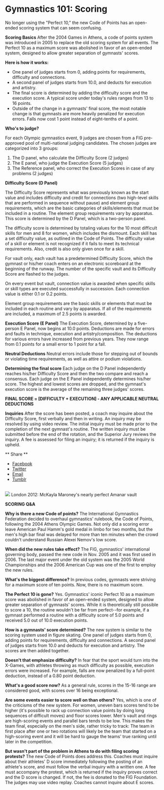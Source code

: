 Gymnastics 101: Scoring
=======================

No longer using the "Perfect 10," the new Code of Points has an open-ended scoring system that can seem confusing.

**Scoring Basics**
After the 2004 Games in Athens, a code of points system was introduced in 2005 to replace the old scoring system for all events. The Perfect 10 as a maximum score was abolished in favor of an open-ended system, designed to allow greater separation of gymnasts' scores.

**Here is how it works:**

-   One panel of judges starts from 0, adding points for requirements, difficulty and connections.
-   A second panel of judges starts from 10.0, and deducts for execution and artistry.
-   The final score is determined by adding the difficulty score and the execution score. A typical score under today's rules ranges from 13 to 16 points.
-   Outside of the change in a gymnasts' final score, the most notable change is that gymnasts are more heavily penalized for execution errors. Falls now cost 1 point instead of eight-tenths of a point.

**Who's to judge?**

For each Olympic gymnastics event, 9 judges are chosen from a FIG pre-approved pool of multi-national judging candidates. The chosen judges are categorized into 3 groups:

1.  The D panel, who calculate the Difficulty Score (2 judges)
2.  The E panel, who judge the Execution Score (5 judges)
3.  The Reference panel, who correct the Execution Scores in case of any problems (2 judges)

**Difficulty Score (D Panel)**

The Difficulty Score represents what was previously known as the start value and includes difficulty and credit for connections (two high-level skills that are performed in sequence without pause) and element group requirements, which are the basic categories of skills/elements that must be included in a routine. The element group requirements vary by apparatus. This score is determined by the D Panel, which is a two-person panel.

The difficulty score is determined by totaling values for the 10 most difficult skills for men and 8 for women, which includes the dismount. Each skill has a set difficulty value, as outlined in the Code of Points. The difficulty value of a skill or element is not recognized if it fails to meet its technical requirements. Also, credit is also only given once for a skill.

For vault only, each vault has a predetermined Difficulty Score, which the gymnast or his/her coach enters on an electronic scoreboard at the beginning of the runway. The number of the specific vault and its Difficulty Score are flashed to the judges.

On every event but vault, connection value is awarded when specific skills or skill types are executed successfully in succession. Each connection value is either 0.1 or 0.2 points.

Element group requirements are the basic skills or elements that must be included in each routine and vary by apparatus. If all of the requirements are included, a maximum of 2.5 points is awarded.

**Execution Score (E Panel)**
The Execution Score, determined by a five-person E Panel, now begins at 10.0 points. Deductions are made for errors and faults in technique, execution and artistry/composition. The deductions for various errors have increased from previous years. They now range from 0.1 points for a small error to 1 point for a fall.

**Neutral Deductions**
Neutral errors include those for stepping out of bounds or violating time requirements, as well as attire or podium violations.

**Determining the final score**
Each judge on the D Panel independently reaches his/her Difficulty Score and then the two compare and reach a consensus. Each judge on the E Panel independently determines his/her score. The highest and lowest scores are dropped, and the gymnast's execution score is the average of the remaining three judges' scores.

**FINAL SCORE = \[DIFFICULTY + EXECUTION\] - ANY APPLICABLE NEUTRAL DEDUCTIONS**

****Inquiries****
After the score has been posted, a coach may inquire about the Difficulty Score, first verbally and then in writing. An inquiry may be resolved by using video review. The initial inquiry must be made prior to the completion of the next gymnast's routine. The written inquiry must be submitted before the end of the rotation, and the Superior Jury reviews the inquiry. A fee is assessed for filing an inquiry; it is returned if the inquiry is upheld.

<span class="social-links--title"> ** <span class="social-links--title-text"> Share </span> ** </span>
-   [<span class="icon-facebook" title="Facebook"> </span> <span class="element-invisible"> Facebook </span>](#)
-   [<span class="icon-twitter" title="Twitter"> </span> <span class="element-invisible"> Twitter </span>](#)
-   [<span class="icon-email" title="Email"> </span> <span class="element-invisible"> Email </span>](mailto:?subject=Gymnastics%20101%3A%20Scoring&body=http%3A//www.nbcolympics.com/news/gymnastics-101-scoring)
-   [<span class="icon-tumblr" title="Tumblr"> </span> <span class="element-invisible"> Tumblr </span>](#)

<a href="/video/gymnastics-london-highlight-mckayla-maroneys-perfect-vault" class="inline-card--video-link video-popup"><br />
</a>
<img src="/sites/default/files/field_image/09June2016/oly_2012_731galt5310_1280x720_644182595682.jpg" class="inline-card--video-thumb" />
London 2012: McKayla Maroney's nearly perfect Amanar vault
<span class="click-to-view"> </span>

**SCORING Q&A**

**Why is there a new Code of points?**
The International Gymnastics Federation decided to overhaul gymnastics' rulebook, the Code of Points, following the 2004 Athens Olympic Games. Not only did a scoring error leave American Paul Hamm's gold medal in limbo for two months, but the men's high bar final was delayed for more than ten minutes when the crowd couldn't understand Russian Alexei Nemov's low score.

**When did the new rules take effect?**
The FIG, gymnastics' international governing body, passed the new code in Nov. 2005 and it was first used in 2006. The last major event under the old system was the 2005 World Championships and the 2006 American Cup was one of the first to employ the new rules.

**What's the biggest difference?**
In previous codes, gymnasts were striving for a maximum score of ten points. Now, there is no maximum score.

**The Perfect 10 is gone?**
Yes. Gymnastics' iconic Perfect 10 as a maximum score was abolished in favor of an open-ended system, designed to allow greater separation of gymnasts' scores. While it is theoretically still possible to score a 10, the routine wouldn't be far from perfect--for example, if a gymnast performed a routine with a difficulty score of 5.0 points and received 5.0 out of 10.0 execution points.

**How is a gymnasts' score determined?**
The new system is similar to the scoring system used in figure skating. One panel of judges starts from 0, adding points for requirements, difficulty and connections. A second panel of judges starts from 10.0 and deducts for execution and artistry. The scores are then added together.

**Doesn't that emphasize difficulty?**
In fear that the sport would turn into the X-Games, with athletes throwing as much difficulty as possible, execution errors were increased. For example, falls are now penalized by a full-point deduction, instead of a 0.80 point deduction.

**What's a good score now?**
As a general rule, scores in the 15-16 range are considered good, with scores over 16 being exceptional.

**Are some events easier to score well on than others?**
Yes, which is one of the criticisms of the new system. For women, uneven bars scores tend to be higher (it's possible to rack up connection value points by doing long sequences of difficult moves) and floor scores lower. Men's vault and rings are high-scoring events and parallel bars tends to be low. This makes the team final, especially on the men's side, rather tricky to track: The team in first place after one or two rotations will likely be the team that started on a high-scoring event and it will be hard to gauge the teams' true ranking until later in the competition.

**But wasn't part of the problem in Athens to do with filing scoring protests?**
The new Code of Points does address this. Coaches must inquire about their athletes' D score immediately following the posting of an athlete's score, and must follow the verbal inquiry with a written one. A fee must accompany the protest, which is returned if the inquiry proves correct and the D score is changed. If not, the fee is donated to the FIG Foundation. The judges may use video replay. Coaches cannot inquire about E scores.


